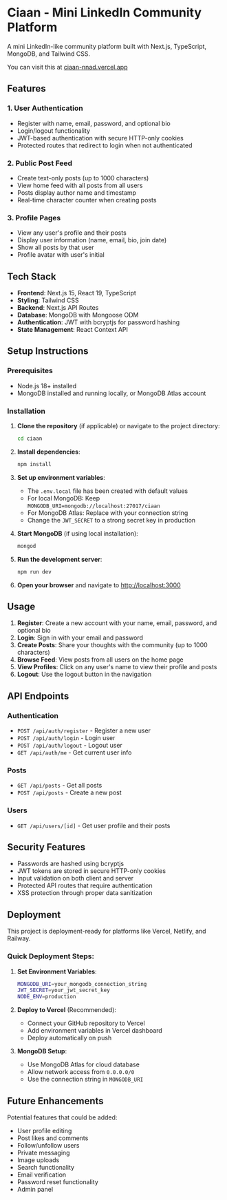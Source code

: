 # Ciaan - Mini LinkedIn Community Platform

A mini LinkedIn-like community platform built with Next.js, TypeScript, MongoDB, and Tailwind CSS.

You can visit this at [ciaan-nnad.vercel.app](ciaan-nnad.vercel.app)

## Features

### 1. User Authentication
- Register with name, email, password, and optional bio
- Login/logout functionality
- JWT-based authentication with secure HTTP-only cookies
- Protected routes that redirect to login when not authenticated

### 2. Public Post Feed
- Create text-only posts (up to 1000 characters)
- View home feed with all posts from all users
- Posts display author name and timestamp
- Real-time character counter when creating posts

### 3. Profile Pages
- View any user's profile and their posts
- Display user information (name, email, bio, join date)
- Show all posts by that user
- Profile avatar with user's initial

## Tech Stack

- **Frontend**: Next.js 15, React 19, TypeScript
- **Styling**: Tailwind CSS
- **Backend**: Next.js API Routes
- **Database**: MongoDB with Mongoose ODM
- **Authentication**: JWT with bcryptjs for password hashing
- **State Management**: React Context API

## Setup Instructions

### Prerequisites
- Node.js 18+ installed
- MongoDB installed and running locally, or MongoDB Atlas account

### Installation

1. **Clone the repository** (if applicable) or navigate to the project directory:
   ```bash
   cd ciaan
   ```

2. **Install dependencies**:
   ```bash
   npm install
   ```

3. **Set up environment variables**:
   - The `.env.local` file has been created with default values
   - For local MongoDB: Keep `MONGODB_URI=mongodb://localhost:27017/ciaan`
   - For MongoDB Atlas: Replace with your connection string
   - Change the `JWT_SECRET` to a strong secret key in production

4. **Start MongoDB** (if using local installation):
   ```bash
   mongod
   ```

5. **Run the development server**:
   ```bash
   npm run dev
   ```

6. **Open your browser** and navigate to [http://localhost:3000](http://localhost:3000)

## Usage

1. **Register**: Create a new account with your name, email, password, and optional bio
2. **Login**: Sign in with your email and password
3. **Create Posts**: Share your thoughts with the community (up to 1000 characters)
4. **Browse Feed**: View posts from all users on the home page
5. **View Profiles**: Click on any user's name to view their profile and posts
6. **Logout**: Use the logout button in the navigation

## API Endpoints

### Authentication
- `POST /api/auth/register` - Register a new user
- `POST /api/auth/login` - Login user
- `POST /api/auth/logout` - Logout user
- `GET /api/auth/me` - Get current user info

### Posts
- `GET /api/posts` - Get all posts
- `POST /api/posts` - Create a new post

### Users
- `GET /api/users/[id]` - Get user profile and their posts

## Security Features

- Passwords are hashed using bcryptjs
- JWT tokens are stored in secure HTTP-only cookies
- Input validation on both client and server
- Protected API routes that require authentication
- XSS protection through proper data sanitization

## Deployment

This project is deployment-ready for platforms like Vercel, Netlify, and Railway.

### Quick Deployment Steps:

1. **Set Environment Variables**:
   ```bash
   MONGODB_URI=your_mongodb_connection_string
   JWT_SECRET=your_jwt_secret_key
   NODE_ENV=production
   ```

2. **Deploy to Vercel** (Recommended):
   - Connect your GitHub repository to Vercel
   - Add environment variables in Vercel dashboard
   - Deploy automatically on push

3. **MongoDB Setup**:
   - Use MongoDB Atlas for cloud database
   - Allow network access from `0.0.0.0/0`
   - Use the connection string in `MONGODB_URI`

## Future Enhancements

Potential features that could be added:
- User profile editing
- Post likes and comments
- Follow/unfollow users
- Private messaging
- Image uploads
- Search functionality
- Email verification
- Password reset functionality
- Admin panel
